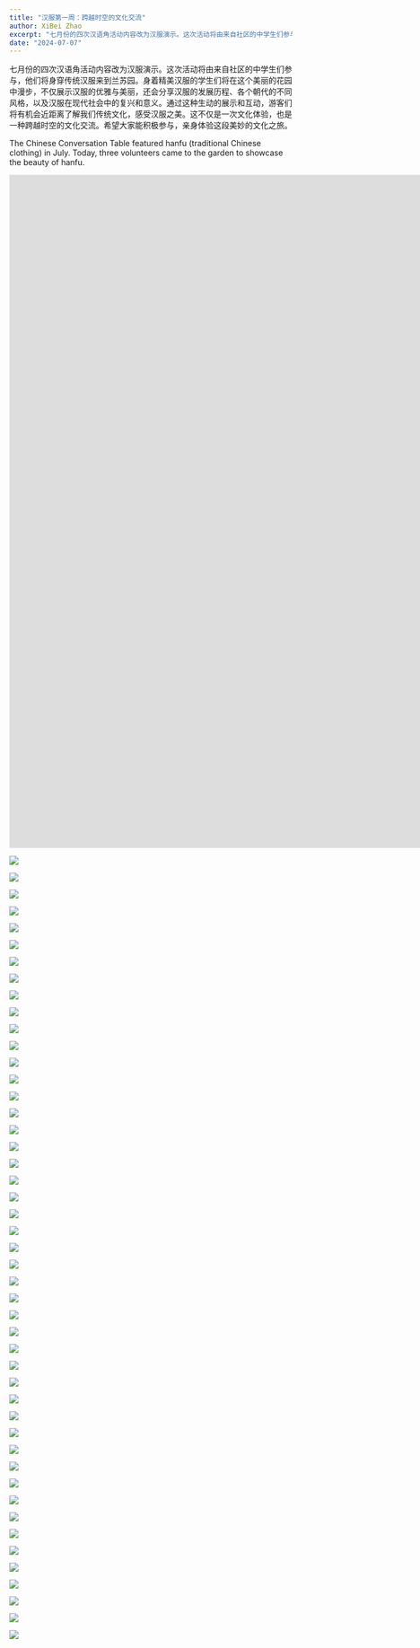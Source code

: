 ```yaml
---
title: "汉服第一周：跨越时空的文化交流"
author: XiBei Zhao
excerpt: "七月份的四次汉语角活动内容改为汉服演示。这次活动将由来自社区的中学生们参与，他们将身穿传统汉服来到兰苏园。身着精美汉服的学生们将在这个美丽的花园中漫步，不仅展示汉服的优雅与美丽，还会分享汉服的发展历程、各个朝代的不同风格，以及汉服在现代社会中的复兴和意义。通过这种生动的展示和互动，游客们将有机会近距离了解我们传统文化，感受汉服之美。这不仅是一次文化体验，也是一种跨越时空的文化交流。希望大家能积极参与，亲身体验这段美妙的文化之旅。"
date: "2024-07-07"
---
```


七月份的四次汉语角活动内容改为汉服演示。这次活动将由来自社区的中学生们参与，他们将身穿传统汉服来到兰苏园。身着精美汉服的学生们将在这个美丽的花园中漫步，不仅展示汉服的优雅与美丽，还会分享汉服的发展历程、各个朝代的不同风格，以及汉服在现代社会中的复兴和意义。通过这种生动的展示和互动，游客们将有机会近距离了解我们传统文化，感受汉服之美。这不仅是一次文化体验，也是一种跨越时空的文化交流。希望大家能积极参与，亲身体验这段美妙的文化之旅。

The Chinese Conversation Table featured hanfu (traditional Chinese clothing) in July. Today, three volunteers came to the garden to showcase the beauty of hanfu.

<iframe width="2135" height="1200" src="https://www.youtube.com/embed/R3EwAN2hVAA" title="Dress Hanfu at Lan Su Chinese Garden" frameborder="0" allow="accelerometer; autoplay; clipboard-write; encrypted-media; gyroscope; picture-in-picture; web-share" referrerpolicy="strict-origin-when-cross-origin" allowfullscreen></iframe>
<br>

![](https://res.cloudinary.com/dhngj18do/image/upload/f_auto,q_auto/v1/images/450223320_466161036048984_7414710803778265862_n)

![](https://res.cloudinary.com/dhngj18do/image/upload/f_auto,q_auto/v1/images/450309699_466161059382315_69305943547411438_n)

![](https://res.cloudinary.com/dhngj18do/image/upload/f_auto,q_auto/v1/images/450195936_466161092715645_3398800718210239194_n)

![](https://res.cloudinary.com/dhngj18do/image/upload/f_auto,q_auto/v1/images/450474919_466161232715631_405852251079873183_n)

![](https://res.cloudinary.com/dhngj18do/image/upload/f_auto,q_auto/v1/images/450151510_466161276048960_3560846395720353632_n)

![](https://res.cloudinary.com/dhngj18do/image/upload/f_auto,q_auto/v1/images/450354724_466161336048954_6459739331393876467_n)

![](https://res.cloudinary.com/dhngj18do/image/upload/f_auto,q_auto/v1/images/450162822_466161162715638_5651634027182236430_n)

![](https://res.cloudinary.com/dhngj18do/image/upload/f_auto,q_auto/v1/images/450224417_466161146048973_3078996338842675521_n)

![](https://res.cloudinary.com/dhngj18do/image/upload/f_auto,q_auto/v1/images/450223876_466161116048976_873376161919982117_n)

![](https://res.cloudinary.com/dhngj18do/image/upload/f_auto,q_auto/v1/images/450417883_466161436048944_8751345687868432430_n)

![](https://res.cloudinary.com/dhngj18do/image/upload/f_auto,q_auto/v1/images/449842819_466161356048952_622792516636023329_n)

![](https://res.cloudinary.com/dhngj18do/image/upload/f_auto,q_auto/v1/images/449842582_466161379382283_8846094887473457682_n)

![](https://res.cloudinary.com/dhngj18do/image/upload/f_auto,q_auto/v1/images/449839208_466161469382274_4661432711627939595_n)

![](https://res.cloudinary.com/dhngj18do/image/upload/f_auto,q_auto/v1/images/449850336_466161589382262_8107549369982619772_n)

![](https://res.cloudinary.com/dhngj18do/image/upload/f_auto,q_auto/v1/images/450308236_466161492715605_3362281213047122637_n)

![](https://res.cloudinary.com/dhngj18do/image/upload/f_auto,q_auto/v1/images/450300961_466161689382252_3102505018394310867_n)

![](https://res.cloudinary.com/dhngj18do/image/upload/f_auto,q_auto/v1/images/450427573_466161706048917_4081338795276411369_n)

![](https://res.cloudinary.com/dhngj18do/image/upload/f_auto,q_auto/v1/images/449842232_466161442715610_8162213223606290747_n)

![](https://res.cloudinary.com/dhngj18do/image/upload/f_auto,q_auto/v1/images/450507744_466161522715602_2708798468749528852_n)

![](https://res.cloudinary.com/dhngj18do/image/upload/f_auto,q_auto/v1/images/450193479_466161609382260_8503788674033043064_n)

![](https://res.cloudinary.com/dhngj18do/image/upload/f_auto,q_auto/v1/images/450299837_466161639382257_6194267839451286110_n)

![](https://res.cloudinary.com/dhngj18do/image/upload/f_auto,q_auto/v1/images/450156065_466161666048921_6374368187893145058_n)

![](https://res.cloudinary.com/dhngj18do/image/upload/f_auto,q_auto/v1/images/449840289_466161792715575_3035087106205083146_n)

![](https://res.cloudinary.com/dhngj18do/image/upload/f_auto,q_auto/v1/images/450168436_466161776048910_8170927240743088427_n)

![](https://res.cloudinary.com/dhngj18do/image/upload/f_auto,q_auto/v1/images/450289111_466161929382228_2959543645159404171_n)

![](https://res.cloudinary.com/dhngj18do/image/upload/f_auto,q_auto/v1/images/450424371_466161879382233_8764630485964969702_n)

![](https://res.cloudinary.com/dhngj18do/image/upload/f_auto,q_auto/v1/images/450206544_466161812715573_560127409430170040_n)

![](https://res.cloudinary.com/dhngj18do/image/upload/f_auto,q_auto/v1/images/450224646_466162046048883_1835379391801872803_n)

![](https://res.cloudinary.com/dhngj18do/image/upload/f_auto,q_auto/v1/images/450398446_466161969382224_450857125128402713_n)

![](https://res.cloudinary.com/dhngj18do/image/upload/f_auto,q_auto/v1/images/450168542_466162092715545_9024823480369330141_n)

![](https://res.cloudinary.com/dhngj18do/image/upload/f_auto,q_auto/v1/images/450162871_466161956048892_2949072977354755588_n)

![](https://res.cloudinary.com/dhngj18do/image/upload/f_auto,q_auto/v1/images/450308583_466162266048861_6325530894055991551_n)

![](https://res.cloudinary.com/dhngj18do/image/upload/f_auto,q_auto/v1/images/450193013_466162006048887_7014921763704915230_n)

![](https://res.cloudinary.com/dhngj18do/image/upload/f_auto,q_auto/v1/images/450205567_466162289382192_2772866728807758875_n)

![](https://res.cloudinary.com/dhngj18do/image/upload/f_auto,q_auto/v1/images/450427245_466162379382183_5669035572279679868_n)

![](https://res.cloudinary.com/dhngj18do/image/upload/f_auto,q_auto/v1/images/449844246_466162546048833_2322750000799454791_n)

![](https://res.cloudinary.com/dhngj18do/image/upload/f_auto,q_auto/v1/images/449842973_466162522715502_7236653900294618754_n)

![](https://res.cloudinary.com/dhngj18do/image/upload/f_auto,q_auto/v1/images/449842974_466162569382164_409947535523875122_n)

![](https://res.cloudinary.com/dhngj18do/image/upload/f_auto,q_auto/v1/images/450451150_466162192715535_1721477131386678345_n)

![](https://res.cloudinary.com/dhngj18do/image/upload/f_auto,q_auto/v1/images/449845367_466162636048824_3503308155324934473_n)

![](https://res.cloudinary.com/dhngj18do/image/upload/f_auto,q_auto/v1/images/450474900_466162172715537_7390711326574292260_n)

![](https://res.cloudinary.com/dhngj18do/image/upload/f_auto,q_auto/v1/images/450350581_466162239382197_7862677673277997283_n)

![](https://res.cloudinary.com/dhngj18do/image/upload/f_auto,q_auto/v1/images/450299818_466162406048847_2063201032956638059_n)

![](https://res.cloudinary.com/dhngj18do/image/upload/f_auto,q_auto/v1/images/450223171_466162432715511_3032638698647127980_n)

![](https://res.cloudinary.com/dhngj18do/image/upload/f_auto,q_auto/v1/images/450214916_466162469382174_3937323952973489828_n)

![](https://res.cloudinary.com/dhngj18do/image/upload/f_auto,q_auto/v1/images/449842191_466162662715488_3202721915502309621_n)

![](https://res.cloudinary.com/dhngj18do/image/upload/f_auto,q_auto/v1/images/449832545_466162689382152_7533151348239218987_n)
